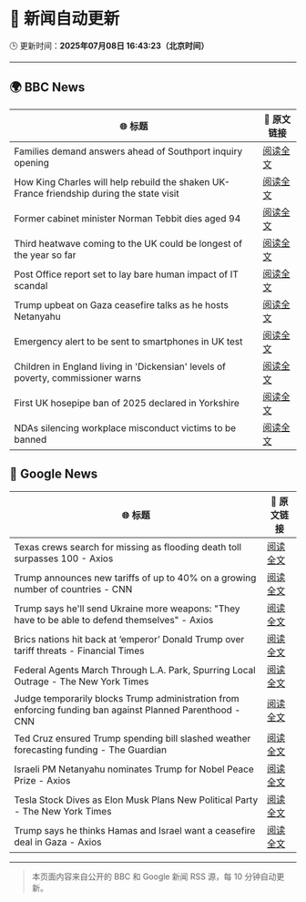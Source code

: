 # 🧠 新闻自动更新

🕒 更新时间：**2025年07月08日 16:43:23（北京时间）**

---

## 🌍 BBC News

| 🌐 标题 | 🔗 原文链接 |
|--------|-------------|
| Families demand answers ahead of Southport inquiry opening | [阅读全文](https://www.bbc.com/news/articles/cren3qzqy22o) |
| How King Charles will help rebuild the shaken UK-France friendship during the state visit | [阅读全文](https://www.bbc.com/news/articles/cyvjg41e6mzo) |
| Former cabinet minister Norman Tebbit dies aged 94 | [阅读全文](https://www.bbc.com/news/articles/c4gk98ng4e8o) |
| Third heatwave coming to the UK could be longest of the year so far | [阅读全文](https://www.bbc.com/weather/articles/cx2jdg56gedo) |
| Post Office report set to lay bare human impact of IT scandal | [阅读全文](https://www.bbc.com/news/articles/c4g267xe3y6o) |
| Trump upbeat on Gaza ceasefire talks as he hosts Netanyahu | [阅读全文](https://www.bbc.com/news/articles/c2k14n9d8y9o) |
| Emergency alert to be sent to smartphones in UK test | [阅读全文](https://www.bbc.com/news/articles/c4ge9xk8wj0o) |
| Children in England living in 'Dickensian' levels of poverty, commissioner warns | [阅读全文](https://www.bbc.com/news/articles/cvg8r3vm4llo) |
| First UK hosepipe ban of 2025 declared in Yorkshire | [阅读全文](https://www.bbc.com/news/articles/cx2073zy4k9o) |
| NDAs silencing workplace misconduct victims to be banned | [阅读全文](https://www.bbc.com/news/articles/c93kwgzz88qo) |

## 📰 Google News

| 🌐 标题 | 🔗 原文链接 |
|--------|-------------|
| Texas crews search for missing as flooding death toll surpasses 100 - Axios | [阅读全文](https://news.google.com/rss/articles/CBMiggFBVV95cUxNTk42WkxXWXJRdmpPVFhfRHF6ZmF0X1huMGdvcGRJamI5MmxJNWF5dklWMWF6ejQ5TGxmRGhaTXJlaHp5dHZSMTYwVXc4QkE0ZUx1dHpnckItQUplLTJvLV9tU2IxSXpKNlhTWjZzNWdPOEtxMnByLXIySXRGTUpYX1RB?oc=5) |
| Trump announces new tariffs of up to 40% on a growing number of countries - CNN | [阅读全文](https://news.google.com/rss/articles/CBMibEFVX3lxTE9rZXJVTnFVWVplQnBiYWpYeXUwelRsRDNodi1obkE1RmwxTkdPWFhhLUNpdURkMWExb01sV2NJT2hCRjhoT0FCQUl6MldHMElMZjdfM0JBNG02ajFGRE9vZ3lpb1FYeXd2YWZZTNIBckFVX3lxTE5rRkEyb01DaklBeDRaWHVVaGhtMnNSZHlZVjJ0YkM3Qmp0aG1mQUozc2hsZEFHNTJHLW8yOW5aQUo3d3lFT2pkMnA3dS1va1RiSEp0NGlGVG9tVm4xR3htZWNoR3lDd0NqR29nUXdNVkFadw?oc=5) |
| Trump says he'll send Ukraine more weapons: "They have to be able to defend themselves" - Axios | [阅读全文](https://news.google.com/rss/articles/CBMiaEFVX3lxTE5oS21uRkpvLXlVbU9Jem1VMXlVSjVXb2lBOUdkcEFHUVJxanMxanNVdVByRWVzazd6RExnUnJDck1zREJXZFZyOW1JeEJMVDJLSHY3eXdyXzRFS2pwZURSd2VXdG1oSUlT?oc=5) |
| Brics nations hit back at ‘emperor’ Donald Trump over tariff threats - Financial Times | [阅读全文](https://news.google.com/rss/articles/CBMicEFVX3lxTE5hZXJvR3g3eDdfVk8wTWYtMjdWWGlQaUc0ZF9ObGFDS3NUXzVpNy1NVjhTbjh4bW9JdG1JanhlckdRU1ByUEM2Z3RJdWw4ckI5cEdGcXlkcEhTa2w1RnozazRKbHcxcExGQVVGSWx4TW4?oc=5) |
| Federal Agents March Through L.A. Park, Spurring Local Outrage - The New York Times | [阅读全文](https://news.google.com/rss/articles/CBMifEFVX3lxTE5YV2FxS0FwUzdzd3NncFJzNEJhZzlYSVFDY005UzVmamZOSmE3c2lxSXFGTXJKalljSm96TVdOd2xUSHN0bGRuUHEyZ3VrRHgtelI1aDk0ZnpvSUxWejBjUzllSHprQ3FSejBvbktwSU0xQkxoYklOSHhQbzM?oc=5) |
| Judge temporarily blocks Trump administration from enforcing funding ban against Planned Parenthood - CNN | [阅读全文](https://news.google.com/rss/articles/CBMif0FVX3lxTE42aTZnem4yeERLSXhaQkphVjE2X25WOGNGbEM2VS1IZGhNZkpUV2xYYVhScG9DcXhCSDdDcUd1MlQyWExOQ0s3eUE5RExrOUs1WjNvV2EtcVlaZTlqZHdUWDY4dTd2UjhPbzVBTTYyU0NiRFJjYXpxTzZQTjExa1nSAYQBQVVfeXFMTnpmQlJGaVB5b1FIWTFDTVBKc0Mxb3BXQ0h6RjZXRy1SMmRnOEd3eWswR3I0Mld2T3g1UE52V3FZdmcxdHNQUXBmbFBHUk9hZ0Rud0ctT1lBLXhmQnBrQVFLb2pLc3lMRHR4c2NNczJVSnRGY1g0VU5LeHpLeVNsOE1sbkNf?oc=5) |
| Ted Cruz ensured Trump spending bill slashed weather forecasting funding - The Guardian | [阅读全文](https://news.google.com/rss/articles/CBMikAFBVV95cUxQMDQxYTZrRi1vUGNDLXpVUEZfdGlXUjRfWFB1TGtRYnBCamZEcGlKT3I5enp2NV80eDR4dnRqQzdNR2dsX092eUh1UnNhRVVYaDRaaS1RSnJtM2VzdXVoejNWLXRHNUVXVTRaenJ2c09LcmU4YmVRT3hFQmFCZnFNMXBFODBYWVZCQnRNeFdCd2Q?oc=5) |
| Israeli PM Netanyahu nominates Trump for Nobel Peace Prize - Axios | [阅读全文](https://news.google.com/rss/articles/CBMijAFBVV95cUxOWEw1YVhKdUVBRXlaSkxYaXd1VWhPS3RVMUIybjV4RHg4TWlUVUllT3lkdE03M1BLSmZnUm8tajMzRlhvTmlvM19PT21YMGJ6RjFZYnBHaHR4Qkl2aUJpeTFIcGUyS1dUdDZoVTFvWnR6Rk9pR2d3TlRsYng1Rnd6UXhGSWd5aFcxa1F1Qg?oc=5) |
| Tesla Stock Dives as Elon Musk Plans New Political Party - The New York Times | [阅读全文](https://news.google.com/rss/articles/CBMijAFBVV95cUxOclRINkFVY3VZNmg2dnhkNWl4QThINDBUVkJKb0U5WXBBWmdyUWVDeUZPRW9iQ2ZUTG5Uejl3TTNVMXlRT2VHVUxyaV9ZSWg5RTF0bFJZVlFWZTNWWFJvc3hzTkxHN1ltamZWZkVLcUZTSWQ1WUVqM2Q4ajRpdm85ZmlET001MVpZQ01YWQ?oc=5) |
| Trump says he thinks Hamas and Israel want a ceasefire deal in Gaza - Axios | [阅读全文](https://news.google.com/rss/articles/CBMie0FVX3lxTFBvWVRWQk8yWkp6V1hNMjI0a21VLUF3eEdPQ2ptN0tCU2RqbUxYMFFtaFNDbTZ6T1g3OWpGbmdiR2JRRDVVWTBOT1IzUW5VWFhPVW9ieTFYSk5vcFh3UUJFZ0NoVXRaMGdOdlpjT3VZVnZwS2E3MDc3MnRkTQ?oc=5) |

---
> 本页面内容来自公开的 BBC 和 Google 新闻 RSS 源，每 10 分钟自动更新。